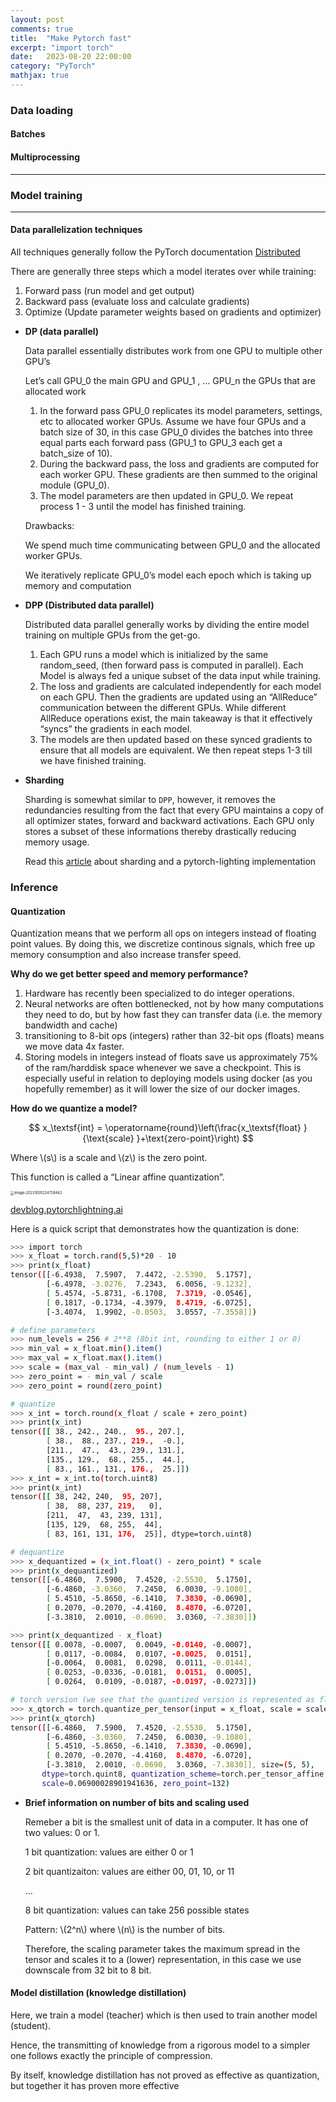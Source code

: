 ```yaml
---
layout: post
comments: true
title:  "Make Pytorch fast"
excerpt: "import torch"
date:   2023-08-20 22:00:00
category: "PyTorch"
mathjax: true
---
```


### Data loading

#### Batches

#### Multiprocessing

---

### Model training

---

#### Data parallelization techniques

All techniques generally follow the PyTorch documentation [Distributed](https://pytorch.org/tutorials/beginner/dist_overview.html)

There are generally three steps which a model iterates over while training:

1. Forward pass (run model and get output)
2. Backward pass (evaluate loss and calculate gradients)
3. Optimize (Update parameter weights based on gradients and optimizer)

- **DP (data parallel)**

	Data parallel essentially distributes work from one GPU to multiple other GPU’s

	Let’s call GPU_0 the main GPU and GPU_1 , … GPU_n the GPUs that are allocated work

	1. In the forward pass GPU_0 replicates its model parameters, settings, etc to allocated worker GPUs. Assume we have four GPUs and a batch size of 30, in this case GPU_0 divides the batches into three equal parts each forward pass (GPU_1 to GPU_3 each get a batch_size of 10). 
	2. During the backward pass, the loss and gradients are computed for each worker GPU. These gradients are then summed to the original module (GPU_0).
	3. The model parameters are then updated in GPU_0. We repeat process 1 - 3 until the model has finished training.

	Drawbacks: 

	We spend much time communicating between GPU_0 and the allocated worker GPUs.

	We iteratively replicate GPU_0’s model each epoch which is taking up memory and computation

- **DPP (Distributed data parallel)**

	Distributed data parallel generally works by dividing the entire model training on multiple GPUs from the get-go. 

	1. Each GPU runs a model which is initialized by the same random_seed, (then forward pass is computed in parallel). Each Model is always fed a unique subset of the data input while training.
	2. The loss and gradients are calculated independently for each model on each GPU. Then the gradients are updated using an “AllReduce” communication between the different GPUs. While different AllReduce operations exist, the main takeaway is that it effectively “syncs” the gradients in each model.
	3. The models are then updated based on these synced gradients to ensure that all models are equivalent. We then repeat steps 1-3 till we have finished training.

- **Sharding**

	Sharding is somewhat similar to `DPP`, however, it removes the redundancies resulting from the fact that every GPU maintains a copy of all optimizer states, forward and backward activations. Each GPU only stores a subset of these informations thereby drastically reducing memory usage.

	Read this [article](https://towardsdatascience.com/sharded-a-new-technique-to-double-the-size-of-pytorch-models-3af057466dba) about sharding and a pytorch-lighting implementation 

### Inference

#### Quantization

Quantization means that we perform all ops on integers instead of floating point values. By doing this, we discretize continous signals, which free up memory consumption and also increase transfer speed. 

**Why do we get better speed and memory performance?**

1. Hardware has recently been specialized to do integer operations. 
2. Neural networks are often bottlenecked, not by how many computations they need to do, but by how fast they can transfer data (i.e. the memory bandwidth and cache)
3. transitioning to 8-bit ops (integers) rather than 32-bit ops (floats) means we move data 4x faster.
4. Storing models in integers instead of floats save us approximately 75% of the ram/harddisk space whenever we save a checkpoint. This is especially useful in relation to deploying models using docker (as you hopefully remember) as it will lower the size of our docker images.

**How do we quantize a model?**

$$
x_\textsf{int} = \operatorname{round}\left(\frac{x_\textsf{float} }{\text{scale} }+\text{zero-point}\right)
$$

Where \\(s\\) is a scale and \\(z\\) is the zero point.

This function is called a “Linear affine quantization”. 

<img src="/assets/pytorch/image-20231005162335159.png" alt="image-20231005224728442" style="zoom:40%;" />

[devblog.pytorchlightning.ai](https://devblog.pytorchlightning.ai/how-to-train-edge-optimized-speech-recognition-models-with-pytorch-lightning-part-2-quantization-2eaa676b1512)

Here is a quick script that demonstrates how the quantization is done:

```bash
>>> import torch
>>> x_float = torch.rand(5,5)*20 - 10
>>> print(x_float)
tensor([[-6.4938,  7.5907,  7.4472, -2.5390,  5.1757],
        [-6.4978, -3.0276,  7.2343,  6.0056, -9.1232],
        [ 5.4574, -5.8731, -6.1708,  7.3719, -0.0546],
        [ 0.1817, -0.1734, -4.3979,  8.4719, -6.0725],
        [-3.4074,  1.9902, -0.0503,  3.0557, -7.3558]])

# define parameters
>>> num_levels = 256 # 2**8 (8bit int, rounding to either 1 or 0)
>>> min_val = x_float.min().item()
>>> max_val = x_float.max().item()
>>> scale = (max_val - min_val) / (num_levels - 1)
>>> zero_point = - min_val / scale
>>> zero_point = round(zero_point)

# quantize
>>> x_int = torch.round(x_float / scale + zero_point)
>>> print(x_int)
tensor([[ 38., 242., 240.,  95., 207.],
        [ 38.,  88., 237., 219.,  -0.],
        [211.,  47.,  43., 239., 131.],
        [135., 129.,  68., 255.,  44.],
        [ 83., 161., 131., 176.,  25.]])
>>> x_int = x_int.to(torch.uint8)
>>> print(x_int)
tensor([[ 38, 242, 240,  95, 207],
        [ 38,  88, 237, 219,   0],
        [211,  47,  43, 239, 131],
        [135, 129,  68, 255,  44],
        [ 83, 161, 131, 176,  25]], dtype=torch.uint8)

# dequantize
>>> x_dequantized = (x_int.float() - zero_point) * scale
>>> print(x_dequantized)
tensor([[-6.4860,  7.5900,  7.4520, -2.5530,  5.1750],
        [-6.4860, -3.0360,  7.2450,  6.0030, -9.1080],
        [ 5.4510, -5.8650, -6.1410,  7.3830, -0.0690],
        [ 0.2070, -0.2070, -4.4160,  8.4870, -6.0720],
        [-3.3810,  2.0010, -0.0690,  3.0360, -7.3830]])

>>> print(x_dequantized - x_float)
tensor([[ 0.0078, -0.0007,  0.0049, -0.0140, -0.0007],
        [ 0.0117, -0.0084,  0.0107, -0.0025,  0.0151],
        [-0.0064,  0.0081,  0.0298,  0.0111, -0.0144],
        [ 0.0253, -0.0336, -0.0181,  0.0151,  0.0005],
        [ 0.0264,  0.0109, -0.0187, -0.0197, -0.0273]])

# torch version (we see that the quantized version is represented as floats when printed)
>>> x_qtorch = torch.quantize_per_tensor(input = x_float, scale = scale, zero_point = zero_point, dtype = torch.quint8)
>>> print(x_qtorch)
tensor([[-6.4860,  7.5900,  7.4520, -2.5530,  5.1750],
        [-6.4860, -3.0360,  7.2450,  6.0030, -9.1080],
        [ 5.4510, -5.8650, -6.1410,  7.3830, -0.0690],
        [ 0.2070, -0.2070, -4.4160,  8.4870, -6.0720],
        [-3.3810,  2.0010, -0.0690,  3.0360, -7.3830]], size=(5, 5),
       dtype=torch.quint8, quantization_scheme=torch.per_tensor_affine,
       scale=0.06900028901941636, zero_point=132)
```

- **Brief information on number of bits and scaling used**

	Remeber a bit is the smallest unit of data in a computer. It has one of two values: 0 or 1. 

	1 bit quantization: values are either 0 or 1

	2 bit quantizaiton: values are either 00, 01, 10, or 11

	…

	8 bit quantization: values can take 256 possible states

	Pattern: \\(2^n\\) where \\(n\\) is the number of bits.

	Therefore, the scaling parameter takes the maximum spread in the tensor and scales it to a (lower) representation, in this case we use downscale from 32 bit to 8 bit. 

#### Model distillation (knowledge distillation)

Here, we train a model (teacher) which is then used to train another model (student).

Hence, the transmitting of knowledge from a rigorous model to a simpler one follows exactly the principle of compression. 

By itself, knowledge distillation has not proved as effective as quantization, but together it has proven more effective
